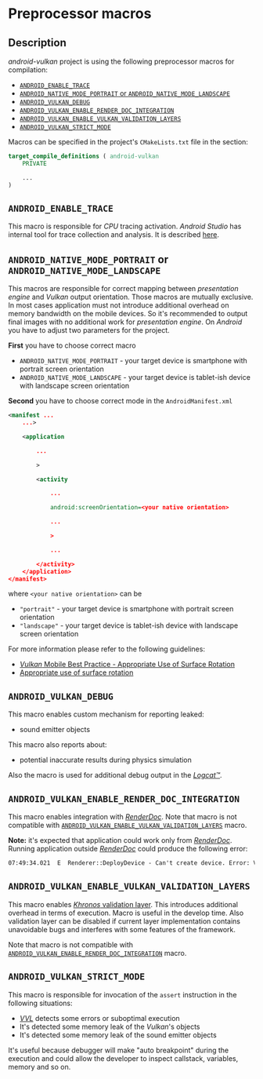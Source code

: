 # Preprocessor macros

## Description

_android-vulkan_ project is using the following preprocessor macros for compilation:

* [`ANDROID_ENABLE_TRACE`](#macro-android-enable-trace)
* [`ANDROID_NATIVE_MODE_PORTRAIT` or `ANDROID_NATIVE_MODE_LANDSCAPE`](#macro-android-native-mode)
* [`ANDROID_VULKAN_DEBUG`](#macro-android-vulkan-debug)
* [`ANDROID_VULKAN_ENABLE_RENDER_DOC_INTEGRATION`](#macro-android-vulkan-enable-render-doc-integration)
* [`ANDROID_VULKAN_ENABLE_VULKAN_VALIDATION_LAYERS`](#macro-android-vulkan-enable-vulkan-validation-layers)
* [`ANDROID_VULKAN_STRICT_MODE`](#macro-android-vulkan-strict-mode)

Macros can be specified in the project's `CMakeLists.txt` file in the section:

```cmake
target_compile_definitions ( android-vulkan
    PRIVATE

    ...
)
```

## <a id="macro-android-enable-trace">`ANDROID_ENABLE_TRACE`</a>

This macro is responsible for _CPU_ tracing activation. _Android Studio_ has internal tool for trace collection and analysis. It is described [here](https://developer.android.com/studio/profile/record-traces).

## <a id="macro-android-native-mode">`ANDROID_NATIVE_MODE_PORTRAIT` or `ANDROID_NATIVE_MODE_LANDSCAPE`</a>

This macros are responsible for correct mapping between _presentation engine_ and _Vulkan_ output orientation. Those macros are mutually exclusive. In most cases application must not introduce additional overhead on memory bandwidth on the mobile devices. So it's recommended to output final images with no additional work for _presentation engine_. On _Android_ you have to adjust two parameters for the project.

**First** you have to choose correct macro

* `ANDROID_NATIVE_MODE_PORTRAIT` - your target device is smartphone with portrait screen orientation
* `ANDROID_NATIVE_MODE_LANDSCAPE` - your target device is tablet-ish device with landscape screen orientation

**Second** you have to choose correct mode in the `AndroidManifest.xml`

```xml
<manifest ...
    ...>

    <application

        ...

        >

        <activity

            ...

            android:screenOrientation=<your native orientation>

            ...

            >

            ...

        </activity>
    </application>
</manifest>
```

where `<your native orientation>` can be

* `"portrait"` - your target device is smartphone with portrait screen orientation
* `"landscape"` - your target device is tablet-ish device with landscape screen orientation

For more information please refer to the following guidelines:

* [_Vulkan_ Mobile Best Practice - Appropriate Use of Surface Rotation](https://community.arm.com/developer/tools-software/graphics/b/blog/posts/appropriate-use-of-surface-rotation)
* [Appropriate use of surface rotation](https://github.com/KhronosGroup/Vulkan-Samples/blob/master/samples/performance/surface_rotation/surface_rotation_tutorial.md)

## <a id="macro-android-vulkan-debug">`ANDROID_VULKAN_DEBUG`</a>

This macro enables custom mechanism for reporting leaked:

- sound emitter objects

This macro also reports about:

- potential inaccurate results during physics simulation

Also the macro is used for additional debug output in the [_Logcat™_](logcat.md).

## <a id="macro-android-vulkan-enable-render-doc-integration">`ANDROID_VULKAN_ENABLE_RENDER_DOC_INTEGRATION`</a>

This macro enables integration with [_RenderDoc_](https://renderdoc.org/). Note that macro is not compatible with [`ANDROID_VULKAN_ENABLE_VULKAN_VALIDATION_LAYERS`](#macro-android-vulkan-enable-vulkan-validation-layers) macro.

**Note:** it's expected that application could work only from [_RenderDoc_](https://renderdoc.org/). Running application outside [_RenderDoc_](https://renderdoc.org/) could produce the following error:

```txt
07:49:34.021  E  Renderer::DeployDevice - Can't create device. Error: VK_ERROR_EXTENSION_NOT_PRESENT.
```

## <a id="macro-android-vulkan-enable-vulkan-validation-layers">`ANDROID_VULKAN_ENABLE_VULKAN_VALIDATION_LAYERS`</a>

This macro enables [_Khronos_ validation layer](https://developer.android.com/ndk/guides/graphics/validation-layer#apk-containing-layers). This introduces additional overhead in terms of execution. Macro is useful in the develop time. Also validation layer can be disabled if current layer implementation contains unavoidable bugs and interferes with some features of the framework.

Note that macro is not compatible with [`ANDROID_VULKAN_ENABLE_RENDER_DOC_INTEGRATION`](#macro-android-vulkan-enable-vulkan-validation-layers) macro.

## <a id="macro-android-vulkan-strict-mode">`ANDROID_VULKAN_STRICT_MODE`</a>

This macro is responsible for invocation of the `assert` instruction in the following situations:

* [_VVL_](https://developer.android.com/ndk/guides/graphics/validation-layer#apk-containing-layers) detects some errors or suboptimal execution
* It's detected some memory leak of the _Vulkan_'s objects
* It's detected some memory leak of the sound emitter objects

It's useful because debugger will make "auto breakpoint" during the execution and could allow the developer to inspect callstack, variables, memory and so on.
